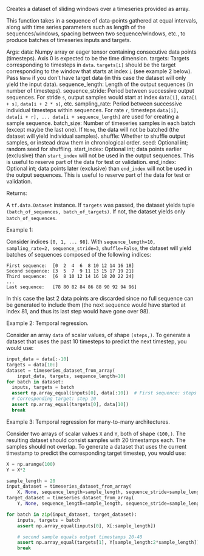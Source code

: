 Creates a dataset of sliding windows over a timeseries provided as array.

This function takes in a sequence of data-points gathered at
equal intervals, along with time series parameters such as
length of the sequences/windows, spacing between two sequence/windows, etc.,
to produce batches of timeseries inputs and targets.

Args:
    data: Numpy array or eager tensor
        containing consecutive data points (timesteps).
        Axis 0 is expected to be the time dimension.
    targets: Targets corresponding to timesteps in `data`.
        `targets[i]` should be the target
        corresponding to the window that starts at index `i`
        (see example 2 below).
        Pass `None` if you don't have target data (in this case the dataset
        will only yield the input data).
    sequence_length: Length of the output sequences
        (in number of timesteps).
    sequence_stride: Period between successive output sequences.
        For stride `s`, output samples would
        start at index `data[i]`, `data[i + s]`, `data[i + 2 * s]`, etc.
    sampling_rate: Period between successive individual timesteps
        within sequences. For rate `r`, timesteps
        `data[i], data[i + r], ... data[i + sequence_length]`
        are used for creating a sample sequence.
    batch_size: Number of timeseries samples in each batch
        (except maybe the last one). If `None`, the data will not be batched
        (the dataset will yield individual samples).
    shuffle: Whether to shuffle output samples,
        or instead draw them in chronological order.
    seed: Optional int; random seed for shuffling.
    start_index: Optional int; data points earlier (exclusive)
        than `start_index` will not be used
        in the output sequences. This is useful to reserve part of the
        data for test or validation.
    end_index: Optional int; data points later (exclusive) than `end_index`
        will not be used in the output sequences.
        This is useful to reserve part of the data for test or validation.

Returns:

A `tf.data.Dataset` instance. If `targets` was passed, the dataset yields
tuple `(batch_of_sequences, batch_of_targets)`. If not, the dataset yields
only `batch_of_sequences`.

Example 1:

Consider indices `[0, 1, ... 98]`.
With `sequence_length=10,  sampling_rate=2, sequence_stride=3`,
`shuffle=False`, the dataset will yield batches of sequences
composed of the following indices:

```
First sequence:  [0  2  4  6  8 10 12 14 16 18]
Second sequence: [3  5  7  9 11 13 15 17 19 21]
Third sequence:  [6  8 10 12 14 16 18 20 22 24]
...
Last sequence:   [78 80 82 84 86 88 90 92 94 96]
```

In this case the last 2 data points are discarded since no full sequence
can be generated to include them (the next sequence would have started
at index 81, and thus its last step would have gone over 98).

Example 2: Temporal regression.

Consider an array `data` of scalar values, of shape `(steps,)`.
To generate a dataset that uses the past 10
timesteps to predict the next timestep, you would use:

```python
input_data = data[:-10]
targets = data[10:]
dataset = timeseries_dataset_from_array(
    input_data, targets, sequence_length=10)
for batch in dataset:
  inputs, targets = batch
  assert np.array_equal(inputs[0], data[:10])  # First sequence: steps [0-9]
  # Corresponding target: step 10
  assert np.array_equal(targets[0], data[10])
  break
```

Example 3: Temporal regression for many-to-many architectures.

Consider two arrays of scalar values `X` and `Y`,
both of shape `(100,)`. The resulting dataset should consist samples with
20 timestamps each. The samples should not overlap.
To generate a dataset that uses the current timestamp
to predict the corresponding target timestep, you would use:

```python
X = np.arange(100)
Y = X*2

sample_length = 20
input_dataset = timeseries_dataset_from_array(
    X, None, sequence_length=sample_length, sequence_stride=sample_length)
target_dataset = timeseries_dataset_from_array(
    Y, None, sequence_length=sample_length, sequence_stride=sample_length)

for batch in zip(input_dataset, target_dataset):
    inputs, targets = batch
    assert np.array_equal(inputs[0], X[:sample_length])

    # second sample equals output timestamps 20-40
    assert np.array_equal(targets[1], Y[sample_length:2*sample_length])
    break
```
